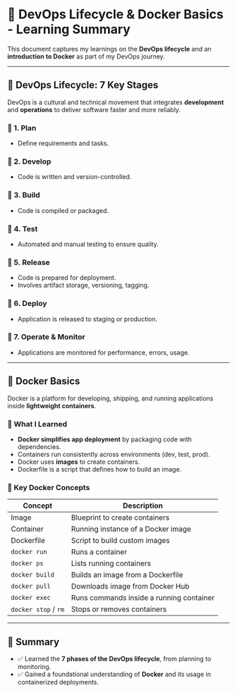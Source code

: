 # 📘 DevOps Lifecycle & Docker Basics - Learning Summary

This document captures my learnings on the **DevOps lifecycle** and an **introduction to Docker** as part of my DevOps journey.

---

## 🔁 DevOps Lifecycle: 7 Key Stages

DevOps is a cultural and technical movement that integrates **development** and **operations** to deliver software faster and more reliably.

### 🔹 1. **Plan**
- Define requirements and tasks.

  
### 🔹 2. **Develop**
- Code is written and version-controlled.

### 🔹 3. **Build**
- Code is compiled or packaged.

### 🔹 4. **Test**
- Automated and manual testing to ensure quality.

### 🔹 5. **Release**
- Code is prepared for deployment.
- Involves artifact storage, versioning, tagging.

### 🔹 6. **Deploy**
- Application is released to staging or production.

### 🔹 7. **Operate & Monitor**
- Applications are monitored for performance, errors, usage.

---

## 🐳 Docker Basics

Docker is a platform for developing, shipping, and running applications inside **lightweight containers**.

### 🔸 What I Learned

- **Docker simplifies app deployment** by packaging code with dependencies.
- Containers run consistently across environments (dev, test, prod).
- Docker uses **images** to create containers.
- Dockerfile is a script that defines how to build an image.

### 🔸 Key Docker Concepts

| Concept        | Description                                    |
|----------------|------------------------------------------------|
| Image          | Blueprint to create containers                 |
| Container      | Running instance of a Docker image             |
| Dockerfile     | Script to build custom images                  |
| `docker run`   | Runs a container                               |
| `docker ps`    | Lists running containers                       |
| `docker build` | Builds an image from a Dockerfile              |
| `docker pull`  | Downloads image from Docker Hub                |
| `docker exec`  | Runs commands inside a running container       |
| `docker stop` / `rm` | Stops or removes containers              |

---

## 🧠 Summary

- ✅ Learned the **7 phases of the DevOps lifecycle**, from planning to monitoring.
- ✅ Gained a foundational understanding of **Docker** and its usage in containerized deployments.


